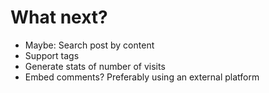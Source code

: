 # What next?

* Maybe: Search post by content
* Support tags
* Generate stats of number of visits
* Embed comments? Preferably using an external platform

